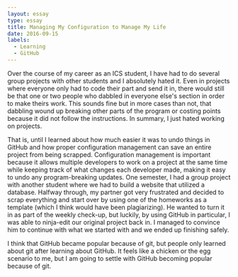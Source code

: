 ```yaml
---
layout: essay
type: essay
title: Managing My Configuration to Manage My Life
date: 2016-09-15
labels:
  - Learning
  - GitHub
---
```


Over the course of my career as an ICS student, I have had to do several group projects with other students and I absolutely hated it. Even in projects where everyone only had to code their part and send it in, there would still be that one or two people who dabbled in everyone else's section in order to make theirs work. This sounds fine but in more cases than not, that dabbling wound up breaking other parts of the program or costing points because it did not follow the instructions. In summary, I just hated working on projects.

That is, until I learned about how much easier it was to undo things in GitHub and how proper configuration management can save an entire project from being scrapped. Configuration management is important because it allows multiple developers to work on a project at the same time while keeping track of what changes each developer made, making it easy to undo any program-breaking updates. One semester, I had a group project with another student where we had to build a website that utilized a database. Halfway through, my partner got very frustrated and decided to scrap everything and start over by using one of the homeworks as a template (which I think would have been plagiarizing). He wanted to turn it in as part of the weekly check-up, but luckily, by using GitHub in particular, I was able to ninja-edit our original project back in. I managed to convince him to continue with what we started with and we ended up finishing safely.

I think that GitHub became popular because of git, but people only learned about git after learning about GitHub. It feels like a chicken or the egg scenario to me, but I am going to settle with GitHub becoming popular because of git.